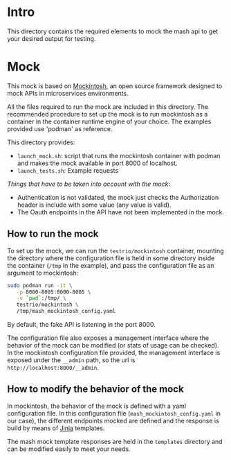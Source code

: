 
# Intro

This directory contains the required elements to mock the mash api to get your
desired output for testing.

# Mock

This mock is based on [Mockintosh](https://github.com/up9inc/mockintosh), an 
open source framework designed to mock APIs in microservices environments.

All the files required to run the mock are included in this directory. The 
recommended procedure to set up the mock is to run mockintosh as a container
in the container runtime engine of your choice. The examples provided use
'podman' as reference.

This directory provides:
- `launch_mock.sh`: script that runs the mockintosh container with podman and
makes the mock available in port 8000 of localhost.
- `launch_tests.sh`: Example requests

_Things that have to be taken into account with the mock_:
- Authentication is not validated, the mock just checks the Authorization
header is include with some value (any value is valid).
- The Oauth endpoints in the API have not been implemented in the mock.


## How to run the mock

To set up the mock, we can run the `testrio/mockintosh` container, mounting the 
directory where the configuration file is held in some directory inside the 
container (`/tmp` in the example), and pass the configuration file as an 
argument to mockintosh:

```sh
sudo podman run -it \
   -p 8000-8005:8000-8005 \
   -v `pwd`:/tmp/ \
   testrio/mockintosh \
   /tmp/mash_mockintosh_config.yaml
```

By default, the fake API is listening in the port 8000.

The configuration file also exposes a management interface where the behavior
of the mock can be modified (or stats of usage can be checked). In the 
mockintosh configuration file provided, the management interface is exposed
under the `__admin` path, so the url is `http://localhost:8000/__admin`.

## How to modify the behavior of the mock

In mockintosh, the behavior of the mock is defined with a yaml configuration
file. In this configuration file (`mash_mockintosh_config.yaml` in our case),
the different endpoints mocked are defined and the response is build by means
of [Jinja](https://jinja.palletsprojects.com/en/3.1.x/) templates.

The mash mock template responses are held in the `templates` directory and can
be modified easily to meet your needs.